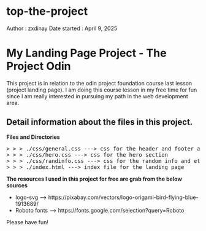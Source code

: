 # top-the-project

Author : zxdinay
Date started : April 9, 2025

<h1>My Landing Page Project - The Project Odin</h1>
<p>
This project is in relation to the odin project foundation course last lesson (project landing page). I am doing this course lesson in my free time for fun since I am really interested in pursuing my path in the web development area.
</p>
<h2>Detail information about the files in this project.</h2>
<p><strong>Files and Directories</strong></p>
<pre>
> > > ./css/general.css ---> css for the header and footer as well as other element declaration
> > > ./css/hero.css ---> css for the hero section
> > > ./css/randinfo.css ---> css for the random info and etc
> > > ./index.html ---> index file for the landing page
</pre>

<p><strong>The resources I used in this project for free are grab from the below sources</strong></p>
<ul>
<li>logo-svg --> https://pixabay.com/vectors/logo-origami-bird-flying-blue-1913689/</li>
<li>Roboto fonts --> https://fonts.google.com/selection?query=Roboto</li>
</ul>

<p>Please have fun!</p>
